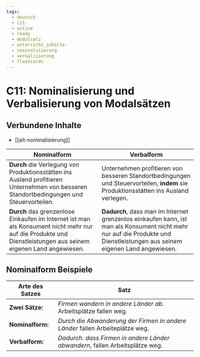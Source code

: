 ```yaml
---
tags:
  - deutsch
  - c11
  - online
  - ready
  - modalsatz
  - unterricht_inhalte
  - nominalisierung
  - verbalisierung
  - flashcards
---
```


# C11: Nominalisierung und Verbalisierung von Modalsätzen

## Verbundene Inhalte

- [[alt-nominalisierung]]

| __Nominalform__                                                                                                                                                | __Verbalform__                                                                                                                                                              |
| -------------------------------------------------------------------------------------------------------------------------------------------------------------- | --------------------------------------------------------------------------------------------------------------------------------------------------------------------------- |
| __Durch__ die Verlegung von Produktionsstätten ins Ausland profitieren Unternehmen von besseren Standortbedingungen und Steuervorteilen.                       | Unternehmen profitieren von besseren Standortbedingungen und Steuervorteilen, __indem__ sie Produktionsstätten ins Ausland verlegen.                                        |
| __Durch__ das grenzenlose Einkaufen im Internet ist man als Konsument nicht mehr nur auf die Produkte und Dienstleistungen aus seinem eigenen Land angewiesen. | __Dadurch__, dass man im Internet grenzenlos einkaufen kann, ist man als Konsument nicht mehr nur auf die Produkte und Dienstleistungen aus seinem eigenen Land angewiesen. |

## Nominalform Beispiele

|Arte des Satzes | Satz|
|---|---|
|__Zwei Sätze:__ |_Firmen wandern in andere Länder ab_.  Arbeitsplätze fallen weg.|
|__Nominalform:__ |_Durch die Abwanderung der Firmen in andere Länder_ fallen Arbeiteplätze weg.|
|__Verbalform:__ |_Dadurch. dass Firmen in andere Länder abwandern_, fallen Arbeitsplätze weg.|

